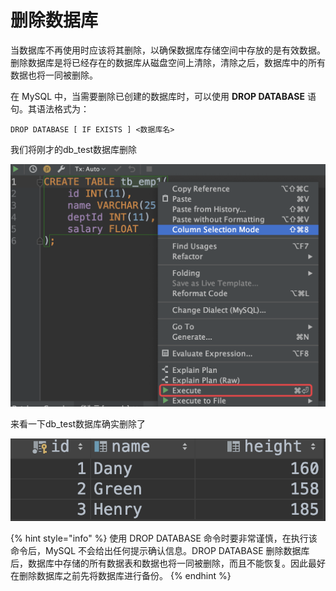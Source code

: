 # 删除数据库

当数据库不再使用时应该将其删除，以确保数据库存储空间中存放的是有效数据。删除数据库是将已经存在的数据库从磁盘空间上清除，清除之后，数据库中的所有数据也将一同被删除。

在 MySQL 中，当需要删除已创建的数据库时，可以使用 **DROP DATABASE** 语句。其语法格式为：

```text
DROP DATABASE [ IF EXISTS ] <数据库名>
```

我们将刚才的db\_test数据库删除

![](../.gitbook/assets/image%20%2831%29.png)

来看一下db\_test数据库确实删除了

![](../.gitbook/assets/image%20%2870%29.png)

{% hint style="info" %}
使用 DROP DATABASE 命令时要非常谨慎，在执行该命令后，MySQL 不会给出任何提示确认信息。DROP DATABASE 删除数据库后，数据库中存储的所有数据表和数据也将一同被删除，而且不能恢复。因此最好在删除数据库之前先将数据库进行备份。
{% endhint %}

